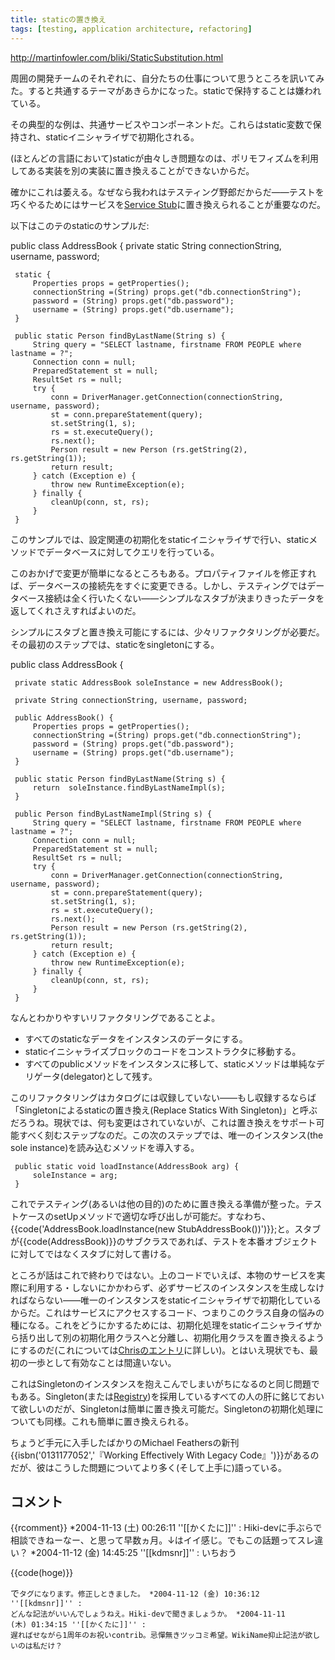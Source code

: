 ```yaml
---
title: staticの置き換え
tags: [testing, application architecture, refactoring]
---
```


http://martinfowler.com/bliki/StaticSubstitution.html

周囲の開発チームのそれぞれに、自分たちの仕事について思うところを訊いてみた。すると共通するテーマがあきらかになった。staticで保持することは嫌われている。

その典型的な例は、共通サービスやコンポーネントだ。これらはstatic変数で保持され、staticイニシャライザで初期化される。

(ほとんどの言語において)staticが由々しき問題なのは、ポリモフィズムを利用してある実装を別の実装に置き換えることができないからだ。

確かにこれは萎える。なぜなら我われはテスティング野郎だからだ——テストを巧くやるためにはサービスを[Service Stub](http://capsctrl.que.jp/kdmsnr/wiki/PofEAA/?ServiceStub)に置き換えられることが重要なのだ。

以下はこのテのstaticのサンプルだ:

 public class AddressBook {
     private static String connectionString, username, password;
 
     static {
         Properties props = getProperties();
         connectionString =(String) props.get("db.connectionString");
         password = (String) props.get("db.password");
         username = (String) props.get("db.username");
     }
 
     public static Person findByLastName(String s) {
         String query = "SELECT lastname, firstname FROM PEOPLE where lastname = ?";
         Connection conn = null;
         PreparedStatement st = null;
         ResultSet rs = null;
         try {
             conn = DriverManager.getConnection(connectionString, username, password);
             st = conn.prepareStatement(query);
             st.setString(1, s);
             rs = st.executeQuery();
             rs.next();
             Person result = new Person (rs.getString(2), rs.getString(1));
             return result;
         } catch (Exception e) {
             throw new RuntimeException(e);
         } finally {
             cleanUp(conn, st, rs);
         }
     }

このサンプルでは、設定関連の初期化をstaticイニシャライザで行い、staticメソッドでデータベースに対してクエリを行っている。

このおかげで変更が簡単になるところもある。プロパティファイルを修正すれば、データベースの接続先をすぐに変更できる。しかし、テスティングではデータベース接続は全く行いたくない——シンプルなスタブが決まりきったデータを返してくれさえすればよいのだ。

シンプルにスタブと置き換え可能にするには、少々リファクタリングが必要だ。その最初のステップでは、staticをsingletonにする。

 public class AddressBook {
 
     private static AddressBook soleInstance = new AddressBook();
 
     private String connectionString, username, password;
 
     public AddressBook() {
         Properties props = getProperties();
         connectionString =(String) props.get("db.connectionString");
         password = (String) props.get("db.password");
         username = (String) props.get("db.username");
     }
 
     public static Person findByLastName(String s) {
         return  soleInstance.findByLastNameImpl(s);
     }
 
     public Person findByLastNameImpl(String s) {
         String query = "SELECT lastname, firstname FROM PEOPLE where lastname = ?";
         Connection conn = null;
         PreparedStatement st = null;
         ResultSet rs = null;
         try {
             conn = DriverManager.getConnection(connectionString, username, password);
             st = conn.prepareStatement(query);
             st.setString(1, s);
             rs = st.executeQuery();
             rs.next();
             Person result = new Person (rs.getString(2), rs.getString(1));
             return result;
         } catch (Exception e) {
             throw new RuntimeException(e);
         } finally {
             cleanUp(conn, st, rs);
         }
     }

なんとわかりやすいリファクタリングであることよ。

* すべてのstaticなデータをインスタンスのデータにする。
* staticイニシャライズブロックのコードをコンストラクタに移動する。
* すべてのpublicメソッドをインスタンスに移して、staticメソッドは単純なデリゲータ(delegator)として残す。

このリファクタリングはカタログには収録していない——もし収録するならば「Singletonによるstaticの置き換え(Replace Statics With Singleton)」と呼ぶだろうね。現状では、何も変更はされていないが、これは置き換えをサポート可能すべく刻むステップなのだ。この次のステップでは、唯一のインスタンス(the sole instance)を読み込むメソッドを導入する。

     public static void loadInstance(AddressBook arg) {
         soleInstance = arg;
     }

これでテスティング(あるいは他の目的)のために置き換える準備が整った。テストケースのsetUpメソッドで適切な呼び出しが可能だ。すなわち、{{code('AddressBook.loadInstance(new StubAddressBook())')}};と。スタブが{{code(AddressBook)}}のサブクラスであれば、テストを本番オブジェクトに対してではなくスタブに対して書ける。

ところが話はこれで終わりではない。上のコードでいえば、本物のサービスを実際に利用する・しないにかかわらず、必ずサービスのインスタンスを生成しなければならない——唯一のインスタンスをstaticイニシャライザで初期化しているからだ。これはサービスにアクセスするコード、つまりこのクラス自身の悩みの種になる。これをどうにかするためには、初期化処理をstaticイニシャライザから括り出して別の初期化用クラスへと分離し、初期化用クラスを置き換えるようにするのだ(これについては[Chrisのエントリ](http://www.skizz.biz/archives/000421.html)に詳しい)。とはいえ現状でも、最初の一歩として有効なことは間違いない。

これはSingletonのインスタンスを抱えこんでしまいがちになるのと同じ問題でもある。Singleton(または[Registry](http://capsctrl.que.jp/kdmsnr/wiki/PofEAA/?Registry))を採用しているすべての人の肝に銘じておいて欲しいのだが、Singletonは簡単に置き換え可能だ。Singletonの初期化処理についても同様。これも簡単に置き換えられる。

ちょうど手元に入手したばかりのMichael Feathersの新刊{{isbn('0131177052','『Working Effectively With Legacy Code』')}}があるのだが、彼はこうした問題についてより多く(そして上手に)語っている。

##  コメント
{{rcomment}}
*2004-11-13 (土) 00:26:11 ''[[かくたに]]'' : Hiki-devに手ぶらで相談できねーなー、と思って早数ヵ月。↓はイイ感じ。でもこの話題ってスレ違い？
*2004-11-12 (金) 14:45:25 ''[[kdmsnr]]'' : いちおう

 {{code(hoge)}}

で<code>タグになります。修正しときました。
*2004-11-12 (金) 10:36:12 ''[[kdmsnr]]'' : どんな記法がいいんでしょうねえ。Hiki-devで聞きましょうか。
*2004-11-11 (木) 01:34:15 ''[[かくたに]]'' : 遅ればせながら1周年のお祝いcontrib。忌憚無きツッコミ希望。WikiName抑止記法が欲しいのは私だけ？


